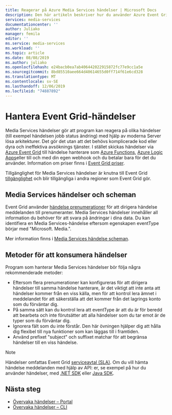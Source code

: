 ```yaml
---
title: Reagerar på Azure Media Services händelser | Microsoft Docs
description: Den här artikeln beskriver hur du använder Azure Event Grid för att prenumerera på Media Services händelser.
services: media-services
documentationcenter: ''
author: Juliako
manager: femila
editor: ''
ms.service: media-services
ms.workload: ''
ms.topic: article
ms.date: 08/08/2019
ms.author: juliako
ms.openlocfilehash: e24bacb0ea7ab406442022915872fc77e9cc1a5e
ms.sourcegitcommit: 8bd85510aee664d40614655d0ff714f61e6cd328
ms.translationtype: MT
ms.contentlocale: sv-SE
ms.lasthandoff: 12/06/2019
ms.locfileid: "74887892"
---
```

# <a name="handling-event-grid-events"></a>Hantera Event Grid-händelser

Media Services händelser gör att program kan reagera på olika händelser (till exempel händelsen jobb status ändring) med hjälp av moderna Server lösa arkitekturer. Det gör det utan att det behövs komplicerade kod eller dyra och ineffektiva avsöknings tjänster. I stället skickas händelser via [Azure Event Grid](https://azure.microsoft.com/services/event-grid/) till händelse hanterare som [Azure Functions](https://azure.microsoft.com/services/functions/), [Azure Logic Apps](https://azure.microsoft.com/services/logic-apps/)eller till och med din egen webhook och du betalar bara för det du använder. Information om priser finns i [Event Grid priser](https://azure.microsoft.com/pricing/details/event-grid/).

Tillgänglighet för Media Services händelser är knutna till Event Grid [tillgänglighet](../../event-grid/overview.md) och blir tillgängliga i andra regioner som Event Grid gör.  

## <a name="media-services-events-and-schemas"></a>Media Services händelser och scheman

Event Grid använder [händelse prenumerationer](../../event-grid/concepts.md#event-subscriptions) för att dirigera händelse meddelanden till prenumeranter. Media Services händelser innehåller all information du behöver för att svara på ändringar i dina data. Du kan identifiera en Media Services-händelse eftersom egenskapen eventType börjar med "Microsoft. Media.".

Mer information finns i [Media Services händelse scheman](media-services-event-schemas.md).

## <a name="practices-for-consuming-events"></a>Metoder för att konsumera händelser

Program som hanterar Media Services händelser bör följa några rekommenderade metoder:

* Eftersom flera prenumerationer kan konfigureras för att dirigera händelser till samma händelse hanterare, är det viktigt att inte anta att händelser kommer från en viss källa, men för att kontrol lera ämnet i meddelandet för att säkerställa att det kommer från det lagrings konto som du förväntar dig.
* På samma sätt kan du kontrol lera att eventType är att du är för beredd att bearbeta och inte förutsätter att alla händelser som du tar emot är de typer som du förväntar dig.
* Ignorera fält som du inte förstår.  Den här övningen hjälper dig att hålla dig flexibel till nya funktioner som kan läggas till i framtiden.
* Använd prefixet "subject" och suffixet matchar för att begränsa händelser till en viss händelse.

> [!NOTE]
> Händelser omfattas Event Grid [serviceavtal (SLA)](https://azure.microsoft.com/support/legal/sla/event-grid/v1_0/). Om du vill hämta händelse meddelanden med hjälp av API: er, se exempel på hur du använder händelser, med [.NET SDK](https://github.com/Azure-Samples/media-services-v3-dotnet) eller [Java SDK](https://github.com/Azure-Samples/media-services-v3-java).

## <a name="next-steps"></a>Nästa steg

* [Övervaka händelser – Portal](monitor-events-portal-how-to.md)
* [Övervaka händelser – CLI](job-state-events-cli-how-to.md)

